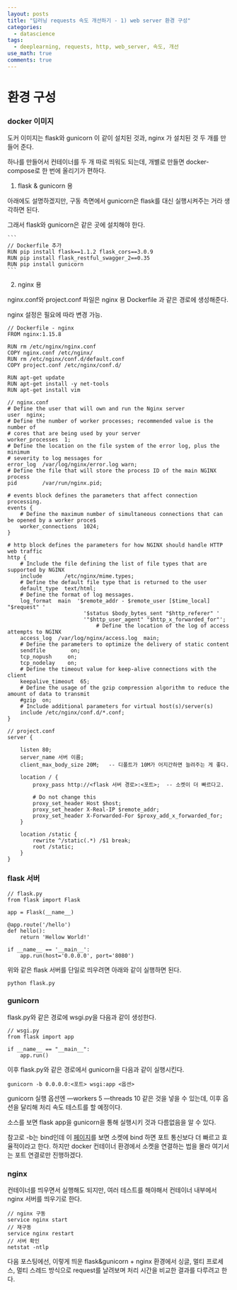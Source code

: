 ```yaml
---
layout: posts
title: "딥러닝 requests 속도 개선하기 - 1) web server 환경 구성" 
categories:
  - datascience
tags:
  - deeplearning, requests, http, web_server, 속도, 개선
use_math: true
comments: true
---
```


# 환경 구성

### docker 이미지

도커 이미지는 flask와 gunicorn 이 같이 설치된 것과, nginx 가 설치된 것 두 개를 만들어 준다. 

하나를 만들어서 컨테이너를 두 개 따로 띄워도 되는데, 개별로 만들면 docker-compose로 한 번에 올리기가 편하다. 

1. flask & gunicorn 용 

아래에도 설명하겠지만, 구동 측면에서 gunicorn은 flask를 대신 실행시켜주는 거라 생각하면 된다.

그래서 flask와 gunicorn은 같은 곳에 설치해야 한다.

    ```
    // Dockerfile 추가
    RUN pip install flask==1.1.2 flask_cors==3.0.9
    RUN pip install flask_restful_swagger_2==0.35
    RUN pip install gunicorn
    ```

2. nginx 용

nginx.conf와 project.conf 파일은 nginx 용 Dockerfile 과 같은 경로에 생성해준다. 

nginx 설정은 필요에 따라 변경 가능.

```
// Dockerfile - nginx
FROM nginx:1.15.8

RUN rm /etc/nginx/nginx.conf
COPY nginx.conf /etc/nginx/
RUN rm /etc/nginx/conf.d/default.conf
COPY project.conf /etc/nginx/conf.d/

RUN apt-get update
RUN apt-get install -y net-tools
RUN apt-get install vim
```

```
// nginx.conf
# Define the user that will own and run the Nginx server
user  nginx;
# Define the number of worker processes; recommended value is the number of
# cores that are being used by your server
worker_processes  1;
# Define the location on the file system of the error log, plus the minimum
# severity to log messages for
error_log  /var/log/nginx/error.log warn;
# Define the file that will store the process ID of the main NGINX process
pid        /var/run/nginx.pid;

# events block defines the parameters that affect connection processing.
events {
    # Define the maximum number of simultaneous connections that can be opened by a worker proce$
    worker_connections  1024;
}

# http block defines the parameters for how NGINX should handle HTTP web traffic
http {
    # Include the file defining the list of file types that are supported by NGINX
    include       /etc/nginx/mime.types;
    # Define the default file type that is returned to the user
    default_type  text/html;
    # Define the format of log messages.
    log_format  main  '$remote_addr - $remote_user [$time_local] "$request" '
                        '$status $body_bytes_sent "$http_referer" '
                        '"$http_user_agent" "$http_x_forwarded_for"';
                            # Define the location of the log of access attempts to NGINX
    access_log  /var/log/nginx/access.log  main;
    # Define the parameters to optimize the delivery of static content
    sendfile        on;
    tcp_nopush     on;
    tcp_nodelay    on;
    # Define the timeout value for keep-alive connections with the client
    keepalive_timeout  65;
    # Define the usage of the gzip compression algorithm to reduce the amount of data to transmit
    #gzip  on;
    # Include additional parameters for virtual host(s)/server(s)
    include /etc/nginx/conf.d/*.conf;
}
```

```
// project.conf
server {

    listen 80;
    server_name 서버 이름;
    client_max_body_size 20M;   -- 디폴트가 10M가 어지간하면 늘려주는 게 좋다. 

    location / {
        proxy_pass http://<flask 서버 경로>:<포트>;  -- 소켓이 더 빠르다고.

        # Do not change this
        proxy_set_header Host $host;
        proxy_set_header X-Real-IP $remote_addr;
        proxy_set_header X-Forwarded-For $proxy_add_x_forwarded_for;
    }

    location /static {
        rewrite ^/static(.*) /$1 break;
        root /static;
    }
}
```

### flask 서버

```
// flask.py
from flask import Flask

app = Flask(__name__)

@app.route('/hello')
def hello():
    return 'Hellow World!'

if __name__ == '__main__':
    app.run(host='0.0.0.0', port='8080')
```

위와 같은 flask 서버를 단일로 띄우려면 아래와 같이 실행하면 된다.

```
python flask.py
```

### gunicorn

flask.py와 같은 경로에 wsgi.py을 다음과 같이 생성한다.

```
// wsgi.py 
from flask import app

if __name__ == "__main__":
    app.run()
```

이후 flask.py와 같은 경로에서 gunicorn을 다음과 같이 실행시킨다.

```
gunicorn -b 0.0.0.0:<포트> wsgi:app <옵션>
```

gunicorn 실행 옵션엔 —workers 5 —threads 10 같은 것을 넣을 수 있는데, 이후 옵션을 달리해 처리 속도 테스트를 할 예정이다.

소스를 보면 flask app을 gunicorn을 통해 실행시키 것과 다름없음을 알 수 있다.

참고로 -b는 bind인데 이 [페이지](https://wikidocs.net/76904)를 보면 소켓에 bind 하면 포트 통신보다 더 빠르고 효율적이라고 한다. 하지만 docker 컨테이너 환경에서 소켓을 연결하는 법을 몰라 여기서는 포트 연결로만 진행하겠다.

### nginx

컨테이너를 띄우면서 실행해도 되지만, 여러 테스트를 해야해서 컨테이너 내부에서 nginx 서버를 띄우기로 한다. 

```
// nginx 구동
service nginx start
// 재구동 
service nginx restart
// 서버 확인
netstat -ntlp
```

다음 포스팅에선, 이렇게 띄운 flask&gunicorn + nginx 환경에서 싱글, 멀티 프로세스, 멀티 스레드 방식으로 request를 날려보며 처리 시간을 비교한 결과를 다루려고 한다.